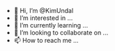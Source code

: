 - 👋 Hi, I’m @KimUndal
- 👀 I’m interested in ...
- 🌱 I’m currently learning ...
- 💞️ I’m looking to collaborate on ...
- 📫 How to reach me ...

<!---
KimUndal/KimUndal is a ✨ special ✨ repository because its `README.md` (this file) appears on your GitHub profile.
You can click the Preview link to take a look at your changes.
--->
